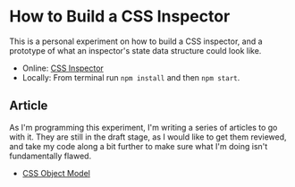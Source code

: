 # How to Build a CSS Inspector

This is a personal experiment on how to build a CSS inspector, and a prototype of what an inspector's state data structure could look like.

* Online: [CSS Inspector](https://gregtatum.github.io/inspector/)
* Locally: From terminal run `npm install` and then `npm start`.

## Article

As I'm programming this experiment, I'm writing a series of articles to go with it. They are still in the draft stage, as I would like to get them reviewed, and take my code along a bit further to make sure what I'm doing isn't fundamentally flawed.

 * [CSS Object Model](articles/01-css-object-model.md)
